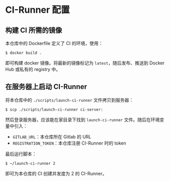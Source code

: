 # CI-Runner 配置

## 构建 CI 所需的镜像

本仓库中的 Dockerfile 定义了 CI 的环境，使用：

```console
$ docker build .
```

即可构建 docker 镜像。将最新的镜像标记为 `latest`，随后发布、推送到 Docker Hub 或私有的 registry 中。

## 在服务器上启动 CI-Runner

将本仓库中的 `./scripts/launch-ci-runner` 文件拷贝到服务器：

```console
$ scp ./scripts/launch-ci-runner ci-server:
```

然后登录服务器，应该能在家目录下找到 `launch-ci-runner` 文件。随后在环境变量中引入：

- `GITLAB_URL`：本仓库所在 Gitlab 的 URL
- `REGISTRATION_TOKEN`：本仓库注册 CI-Runner 时的 token

最后运行脚本：

```console
$ ~/launch-ci-runner 2
```

即可为本仓库的 CI 创建并发度为 2 的 CI-Runner。
